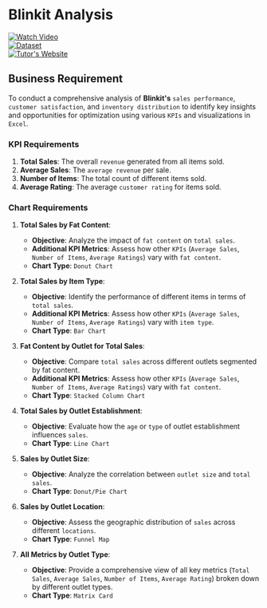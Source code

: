 # Blinkit Analysis

[![Watch Video](https://img.shields.io/badge/Project%20Video-YouTube-red)](https://www.youtube.com/watch?v=klZj_282ApY&t=29s)  
[![Dataset](https://img.shields.io/badge/Dataset-Google%20Drive-blue)](https://drive.google.com/drive/folders/1Mlc_fvIrK793HedcpwbEpv13LdAs4yBg)  
[![Tutor's Website](https://img.shields.io/badge/Tutor's%20Website-Topmate.io-green)](https://topmate.io/data_tutorials)  

## Business Requirement

To conduct a comprehensive analysis of **Blinkit's** `sales performance`, `customer satisfaction`, and `inventory distribution` to identify key insights and opportunities for optimization using various `KPIs` and visualizations in `Excel`.

### KPI Requirements

1. **Total Sales**: The overall `revenue` generated from all items sold.  
2. **Average Sales**: The `average revenue` per sale.  
3. **Number of Items**: The total count of different items sold.  
4. **Average Rating**: The average `customer rating` for items sold.  

### Chart Requirements

1. **Total Sales by Fat Content**:  
   - **Objective**: Analyze the impact of `fat content` on `total sales`.  
   - **Additional KPI Metrics**: Assess how other `KPIs` (`Average Sales`, `Number of Items`, `Average Ratings`) vary with `fat content`.  
   - **Chart Type**: `Donut Chart`  

2. **Total Sales by Item Type**:  
   - **Objective**: Identify the performance of different items in terms of `total sales`.  
   - **Additional KPI Metrics**: Assess how other `KPIs` (`Average Sales`, `Number of Items`, `Average Ratings`) vary with `item type`.  
   - **Chart Type**: `Bar Chart`  

3. **Fat Content by Outlet for Total Sales**:  
   - **Objective**: Compare `total sales` across different outlets segmented by fat content.  
   - **Additional KPI Metrics**: Assess how other `KPIs` (`Average Sales`, `Number of Items`, `Average Ratings`) vary with `fat content`.  
   - **Chart Type**: `Stacked Column Chart`  

4. **Total Sales by Outlet Establishment**:  
   - **Objective**: Evaluate how the `age` or `type` of outlet establishment influences `sales`.  
   - **Chart Type**: `Line Chart`  

5. **Sales by Outlet Size**:  
   - **Objective**: Analyze the correlation between `outlet size` and `total sales`.  
   - **Chart Type**: `Donut/Pie Chart`  

6. **Sales by Outlet Location**:  
   - **Objective**: Assess the geographic distribution of `sales` across different `locations`.  
   - **Chart Type**: `Funnel Map`  

7. **All Metrics by Outlet Type**:  
   - **Objective**: Provide a comprehensive view of all key metrics (`Total Sales`, `Average Sales`, `Number of Items`, `Average Rating`) broken down by different outlet types.  
   - **Chart Type**: `Matrix Card` 
